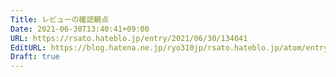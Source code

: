 ```yaml
---
Title: レビューの確認観点
Date: 2021-06-30T13:40:41+09:00
URL: https://rsato.hateblo.jp/entry/2021/06/30/134041
EditURL: https://blog.hatena.ne.jp/ryo310jp/rsato.hateblo.jp/atom/entry/26006613781594803
Draft: true
---
```


